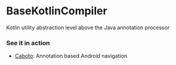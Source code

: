 # BaseKotlinCompiler
Kotlin utility abstraction level above the Java annotation processor
### See it in action
- [Caboto](https://github.com/iFanie/Caboto): Annotation based Android navigation 